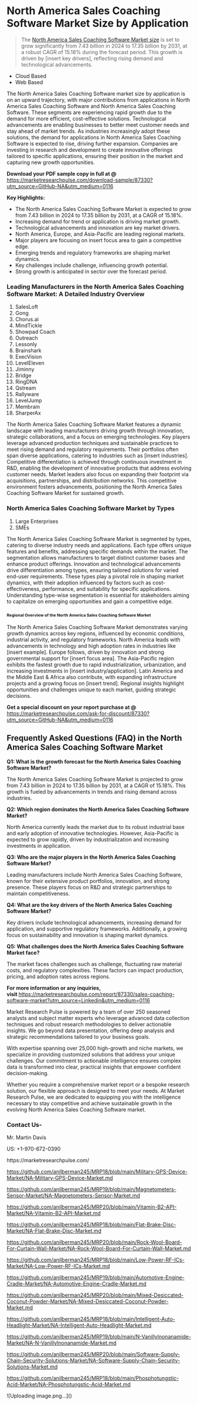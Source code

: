 <h1>North America Sales Coaching Software Market&nbsp;Size by Application</h1><blockquote><p>The <a href="https://marketresearchpulse.com/download-sample/87330?utm_source=GitHub-NA&amp;utm_medium=0116">North America Sales Coaching Software Market size</a> is set to grow significantly from 7.43 billion in 2024 to 17.35 billion by 2031, at a robust CAGR of 15.18% during the forecast period. This growth is driven by [insert key drivers], reflecting rising demand and technological advancements.</p></blockquote><ul><li>Cloud Based <li> Web Based</li></ul><p>The North America Sales Coaching Software market size by application is on an upward trajectory, with major contributions from applications in North America Sales Coaching Software and North America Sales Coaching Software. These segments are experiencing rapid growth due to the demand for more efficient, cost-effective solutions. Technological advancements are enabling businesses to better meet customer needs and stay ahead of market trends. As industries increasingly adopt these solutions, the demand for applications in North America Sales Coaching Software is expected to rise, driving further expansion. Companies are investing in research and development to create innovative offerings tailored to specific applications, ensuring their position in the market and capturing new growth opportunities.</p><p><strong>Download your PDF sample copy in full at @ </strong><a href="https://marketresearchpulse.com/download-sample/87330?utm_source=GitHub-NA&amp;utm_medium=0116">https://marketresearchpulse.com/download-sample/87330?utm_source=GitHub-NA&amp;utm_medium=0116</a></p><p><strong>Key Highlights: </strong></p><ul><li>The North America Sales Coaching Software Market is expected to grow from 7.43 billion in 2024 to 17.35 billion by 2031, at a CAGR of 15.18%.</li><li>Increasing demand for trend or application is driving market growth.</li><li>Technological advancements and innovation are key market drivers.</li><li>North America, Europe, and Asia-Pacific are leading regional markets.</li><li>Major players are focusing on insert focus area to gain a competitive edge.</li><li>Emerging trends and regulatory frameworks are shaping market dynamics.</li><li>Key challenges include challenge, influencing growth potential.</li><li>Strong growth is anticipated in sector over the forecast period.</li></ul><h3>Leading Manufacturers in the North America Sales Coaching Software Market: A Detailed Industry Overview</h3><ol><li>SalesLoft</li><li>Gong</li><li>Chorus.ai</li><li>MindTickle</li><li>Showpad Coach</li><li>Outreach</li><li>Lessonly</li><li>Brainshark</li><li>ExecVision</li><li>LevelEleven</li><li>Jiminny</li><li>Bridge</li><li>RingDNA</li><li>Qstream</li><li>Rallyware</li><li>LevelJump</li><li>Membrain</li><li>SharperAx</li></ol><div class="flex max-w-full flex-col flex-grow"><div class="min-h-8 text-message flex w-full flex-col items-end gap-2 whitespace-normal break-words [.text-message+&amp;]:mt-5" dir="auto" data-message-author-role="assistant" data-message-id="fd8432e4-4910-450d-b182-61b7bfb0a01f" data-message-model-slug="gpt-4o"><div class="flex w-full flex-col gap-1 empty:hidden first:pt-[3px]"><div class="markdown prose w-full break-words dark:prose-invert light"><p>The North America Sales Coaching Software Market features a dynamic landscape with leading manufacturers driving growth through innovation, strategic collaborations, and a focus on emerging technologies. Key players leverage advanced production techniques and sustainable practices to meet rising demand and regulatory requirements. Their portfolios often span diverse applications, catering to industries such as [insert industries]. Competitive differentiation is achieved through continuous investment in R&amp;D, enabling the development of innovative products that address evolving customer needs. Market leaders also focus on expanding their footprint via acquisitions, partnerships, and distribution networks. This competitive environment fosters advancements, positioning the North America Sales Coaching Software Market for sustained growth.</p></div></div></div></div><h3>North America Sales Coaching Software Market by Types</h3><ol><li>Large Enterprises <li> SMEs</li></ol><div class="flex max-w-full flex-col flex-grow"><div class="min-h-8 text-message flex w-full flex-col items-end gap-2 whitespace-normal break-words [.text-message+&amp;]:mt-5" dir="auto" data-message-author-role="assistant" data-message-id="084470be-0bb7-4664-bddf-5156b4f41249" data-message-model-slug="gpt-4o-mini"><div class="flex w-full flex-col gap-1 empty:hidden first:pt-[3px]"><div class="markdown prose w-full break-words dark:prose-invert light"><p>The North America Sales Coaching Software Market is segmented by types, catering to diverse industry needs and applications. Each type offers unique features and benefits, addressing specific demands within the market. The segmentation allows manufacturers to target distinct customer bases and enhance product offerings. Innovation and technological advancements drive differentiation among types, ensuring tailored solutions for varied end-user requirements. These types play a pivotal role in shaping market dynamics, with their adoption influenced by factors such as cost-effectiveness, performance, and suitability for specific applications. Understanding type-wise segmentation is essential for stakeholders aiming to capitalize on emerging opportunities and gain a competitive edge.</p></div></div></div></div><h3><span style="font-size: 11px;">Regional Overview of the North America Sales Coaching Software Market</span></h3><div class="flex max-w-full flex-col flex-grow"><div class="min-h-8 text-message flex w-full flex-col items-end gap-2 whitespace-normal break-words [.text-message+&amp;]:mt-5" dir="auto" data-message-author-role="assistant" data-message-id="e9038762-ce64-4e30-91c9-9bd413514231" data-message-model-slug="gpt-4o-mini"><div class="flex w-full flex-col gap-1 empty:hidden first:pt-[3px]"><div class="markdown prose w-full break-words dark:prose-invert light"><p>The North America Sales Coaching Software Market demonstrates varying growth dynamics across key regions, influenced by economic conditions, industrial activity, and regulatory frameworks. North America leads with advancements in technology and high adoption rates in industries like [insert example]. Europe follows, driven by innovation and strong governmental support for [insert focus area]. The Asia-Pacific region exhibits the fastest growth due to rapid industrialization, urbanization, and increasing investments in [insert industry/application]. Latin America and the Middle East &amp; Africa also contribute, with expanding infrastructure projects and a growing focus on [insert trend]. Regional insights highlight opportunities and challenges unique to each market, guiding strategic decisions.</p></div></div></div></div><p><strong>Get a special discount on your report purchase at @ </strong><a href="https://marketresearchpulse.com/ask-for-discount/87330?utm_source=GitHub-NA&amp;utm_medium=0116">https://marketresearchpulse.com/ask-for-discount/87330?utm_source=GitHub-NA&amp;utm_medium=0116</a></p><h2>Frequently Asked Questions (FAQ) in the North America Sales Coaching Software Market</h2><p><strong>Q1: What is the growth forecast for the North America Sales Coaching Software Market?</strong></p><p>The North America Sales Coaching Software Market is projected to grow from 7.43 billion in 2024 to 17.35 billion by 2031, at a CAGR of 15.18%. This growth is fueled by advancements in trends and rising demand across industries.</p><p><strong>Q2: Which region dominates the North America Sales Coaching Software Market?</strong></p><p>North America currently leads the market due to its robust industrial base and early adoption of innovative technologies. However, Asia-Pacific is expected to grow rapidly, driven by industrialization and increasing investments in application.</p><p><strong>Q3: Who are the major players in the North America Sales Coaching Software Market?</strong></p><p>Leading manufacturers include North America Sales Coaching Software, known for their extensive product portfolios, innovation, and strong presence. These players focus on R&amp;D and strategic partnerships to maintain competitiveness.</p><p><strong>Q4: What are the key drivers of the North America Sales Coaching Software Market?</strong></p><p>Key drivers include technological advancements, increasing demand for application, and supportive regulatory frameworks. Additionally, a growing focus on sustainability and innovation is shaping market dynamics.</p><p><strong>Q5: What challenges does the North America Sales Coaching Software Market face?</strong></p><p>The market faces challenges such as challenge, fluctuating raw material costs, and regulatory complexities. These factors can impact production, pricing, and adoption rates across regions.</p><p><strong>For more information or any inquiries, visit&nbsp;</strong><a href="https://marketresearchpulse.com/report/87330/sales-coaching-software-market?utm_source=Linkedin&utm_medium=0116">https://marketresearchpulse.com/report/87330/sales-coaching-software-market?utm_source=Linkedin&utm_medium=0116</a></p><p>Market Research Pulse is powered by a team of over 250 seasoned analysts and subject matter experts who leverage advanced data collection techniques and robust research methodologies to deliver actionable insights. We go beyond data presentation, offering deep analysis and strategic recommendations tailored to your business goals.</p><p>With expertise spanning over 25,000 high-growth and niche markets, we specialize in providing customized solutions that address your unique challenges. Our commitment to actionable intelligence ensures complex data is transformed into clear, practical insights that empower confident decision-making.</p><p>Whether you require a comprehensive market report or a bespoke research solution, our flexible approach is designed to meet your needs. At Market Research Pulse, we are dedicated to equipping you with the intelligence necessary to stay competitive and achieve sustainable growth in the evolving North America Sales Coaching Software market.</p><h3><strong>Contact Us-</strong></h3><p>Mr. Martin Davis</p><p>US: +1-970-672-0390</p><p>https://marketresearchpulse.com/</p><p><a href="https://github.com/anilberman245/MRP18/blob/main/Military-GPS-Device-Market/NA-Military-GPS-Device-Market.md">https://github.com/anilberman245/MRP18/blob/main/Military-GPS-Device-Market/NA-Military-GPS-Device-Market.md</a></p><p><a href="https://github.com/anilberman245/MRP19/blob/main/Magnetometers-Sensor-Market/NA-Magnetometers-Sensor-Market.md">https://github.com/anilberman245/MRP19/blob/main/Magnetometers-Sensor-Market/NA-Magnetometers-Sensor-Market.md</a></p><p><a href="https://github.com/anilberman245/MRP20/blob/main/Vitamin-B2-API-Market/NA-Vitamin-B2-API-Market.md">https://github.com/anilberman245/MRP20/blob/main/Vitamin-B2-API-Market/NA-Vitamin-B2-API-Market.md</a></p><p><a href="https://github.com/anilberman245/MRP18/blob/main/Flat-Brake-Disc-Market/NA-Flat-Brake-Disc-Market.md">https://github.com/anilberman245/MRP18/blob/main/Flat-Brake-Disc-Market/NA-Flat-Brake-Disc-Market.md</a></p><p><a href="https://github.com/anilberman245/MRP20/blob/main/Rock-Wool-Board-For-Curtain-Wall-Market/NA-Rock-Wool-Board-For-Curtain-Wall-Market.md">https://github.com/anilberman245/MRP20/blob/main/Rock-Wool-Board-For-Curtain-Wall-Market/NA-Rock-Wool-Board-For-Curtain-Wall-Market.md</a></p><p><a href="https://github.com/anilberman245/MRP18/blob/main/Low-Power-RF-ICs-Market/NA-Low-Power-RF-ICs-Market.md">https://github.com/anilberman245/MRP18/blob/main/Low-Power-RF-ICs-Market/NA-Low-Power-RF-ICs-Market.md</a></p><p><a href="https://github.com/anilberman245/MRP19/blob/main/Automotive-Engine-Cradle-Market/NA-Automotive-Engine-Cradle-Market.md">https://github.com/anilberman245/MRP19/blob/main/Automotive-Engine-Cradle-Market/NA-Automotive-Engine-Cradle-Market.md</a></p><p><a href="https://github.com/anilberman245/MRP20/blob/main/Mixed-Desiccated-Coconut-Powder-Market/NA-Mixed-Desiccated-Coconut-Powder-Market.md">https://github.com/anilberman245/MRP20/blob/main/Mixed-Desiccated-Coconut-Powder-Market/NA-Mixed-Desiccated-Coconut-Powder-Market.md</a></p><p><a href="https://github.com/anilberman245/MRP18/blob/main/Intelligent-Auto-Headlight-Market/NA-Intelligent-Auto-Headlight-Market.md">https://github.com/anilberman245/MRP18/blob/main/Intelligent-Auto-Headlight-Market/NA-Intelligent-Auto-Headlight-Market.md</a></p><p><a href="https://github.com/anilberman245/MRP19/blob/main/N-Vanillylnonanamide-Market/NA-N-Vanillylnonanamide-Market.md">https://github.com/anilberman245/MRP19/blob/main/N-Vanillylnonanamide-Market/NA-N-Vanillylnonanamide-Market.md</a></p><p><a href="https://github.com/anilberman245/MRP20/blob/main/Software-Supply-Chain-Security-Solutions-Market/NA-Software-Supply-Chain-Security-Solutions-Market.md">https://github.com/anilberman245/MRP20/blob/main/Software-Supply-Chain-Security-Solutions-Market/NA-Software-Supply-Chain-Security-Solutions-Market.md</a></p><p><a href="https://github.com/anilberman245/MRP18/blob/main/Phosphotungstic-Acid-Market/NA-Phosphotungstic-Acid-Market.md">https://github.com/anilberman245/MRP18/blob/main/Phosphotungstic-Acid-Market/NA-Phosphotungstic-Acid-Market.md</a></p>
![Uploading image.png…]()
